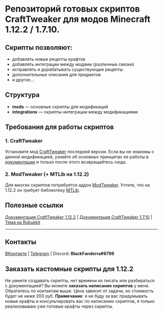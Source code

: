 # Репозиторий готовых скриптов CraftTweaker для модов Minecraft 1.12.2 / 1.7.10.

## Скрипты позволяют:
* добавлять новые рецепты крафтов
* добавлять интеграции между модами (различные связки)
* исправлять и дорабатывать существующие рецепты
* дополнительные описания для предметов
* и другое...

## Структура
* **mods** — основные скрипты для модификаций
* **integrations** — скрипты-интеграции между модификациями

## Требования для работы скриптов
### 1. CraftTweaker
Установите мод [CraftTweaker](https://www.curseforge.com/minecraft/mc-mods/crafttweaker) последней версии. Если вы не знакомы с данной модификацией, узнайте об основных принципах ее работы в [документации](https://docs.blamejared.com/1.12/ru/) и только после этого возвращайтесь сюда.

### 2. ModTweaker (+ MTLib на 1.12.2)
Для многих скриптов потребуется аддон [ModTweaker](https://www.curseforge.com/minecraft/mc-mods/modtweaker). Учтите, что на 1.12.2 он требует библиотеку [MTLib](https://www.curseforge.com/minecraft/mc-mods/mtlib).

## Полезные ссылки
[Документация CraftTweaker 1.12.2](https://docs.blamejared.com/1.12/ru/) | [Документация CraftTweaker 1.7.10](http://minetweaker3.powerofbytes.com/wiki/Main_Page) | [Тема на Rubukkit](http://rubukkit.org/threads/ispravlenija-receptov-v-modax-minetweaker-crafttweaker.163629/)

***
## Контакты
[ВКонтакте](https://vk.com/id335318686) | [Telegram](https://t.me/BlackFanderra) | Discord: **BlackFanderra#6796**

## Заказать кастомные скрипты для 1.12.2
Не умеете создавать скрипты, нет времени их писать или разбираться с документацией? Вы можете **заказать написание скриптов** у меня. Обратитесь по контактам выше. Цена зависит от задачи, но стоимость будет не ниже 200 руб. 
**Примечание**: я не буду за вас придумывать новые крафты и консультировать вас по написанию скриптов, я только реализовываю уже готовые крафты через скрипты. 
